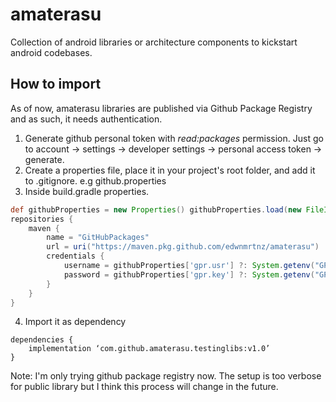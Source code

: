 # amaterasu
Collection of android libraries or architecture components to kickstart android codebases.

## How to import
As of now, amaterasu libraries are published via Github Package Registry and as such, it needs authentication.

1. Generate github personal token with <i>read:packages</i> permission. Just go to account -> settings -> developer settings -> personal access token -> generate.
2. Create a properties file, place it in your project's root folder, and add it to .gitignore. e.g github.properties 
3. Inside build.gradle properties.
```groovy
def githubProperties = new Properties() githubProperties.load(new FileInputStream(rootProject.file(“github.properties”)))
repositories {
    maven {
        name = "GitHubPackages"
        url = uri("https://maven.pkg.github.com/edwnmrtnz/amaterasu")
        credentials {
            username = githubProperties['gpr.usr'] ?: System.getenv("GPR_USER")
            password = githubProperties['gpr.key'] ?: System.getenv("GPR_API_KEY")
        }
    }
}
```
4. Import it as dependency
```
dependencies {
    implementation ‘com.github.amaterasu.testinglibs:v1.0’
}
```

Note: 
I'm only trying github package registry now. The setup is too verbose for public library but I think this process will change in the future.

